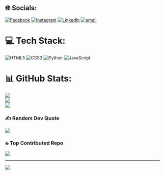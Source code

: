 
## 🌐 Socials:
[![Facebook](https://img.shields.io/badge/Facebook-%231877F2.svg?logo=Facebook&logoColor=white)](https://facebook.com/https://www.facebook.com/AyaanShakib01) [![Instagram](https://img.shields.io/badge/Instagram-%23E4405F.svg?logo=Instagram&logoColor=white)](https://instagram.com/ayaan.shakib) [![LinkedIn](https://img.shields.io/badge/LinkedIn-%230077B5.svg?logo=linkedin&logoColor=white)](https://linkedin.com/in/https://www.linkedin.com/in/abdullah-farhad-217526201/) [![email](https://img.shields.io/badge/Email-D14836?logo=gmail&logoColor=white)](mailto:shakibhosen899@gmail.com) 

# 💻 Tech Stack:
![HTML5](https://img.shields.io/badge/html5-%23E34F26.svg?style=for-the-badge&logo=html5&logoColor=white) ![CSS3](https://img.shields.io/badge/css3-%231572B6.svg?style=for-the-badge&logo=css3&logoColor=white) ![Python](https://img.shields.io/badge/python-3670A0?style=for-the-badge&logo=python&logoColor=ffdd54) ![JavaScript](https://img.shields.io/badge/javascript-%23323330.svg?style=for-the-badge&logo=javascript&logoColor=%23F7DF1E) 
# 📊 GitHub Stats:
![](https://github-readme-stats.vercel.app/api?username=DevAbdullaF&theme=dark&hide_border=false&include_all_commits=false&count_private=false)<br/>
![](https://nirzak-streak-stats.vercel.app/?user=DevAbdullaF&theme=dark&hide_border=false)<br/>
![](https://github-readme-stats.vercel.app/api/top-langs/?username=DevAbdullaF&theme=dark&hide_border=false&include_all_commits=false&count_private=false&layout=compact)

### ✍️ Random Dev Quote
![](https://quotes-github-readme.vercel.app/api?type=horizontal&theme=radical)

### 🔝 Top Contributed Repo
![](https://github-contributor-stats.vercel.app/api?username=DevAbdullaF&limit=5&theme=dark&combine_all_yearly_contributions=true)

---
[![](https://visitcount.itsvg.in/api?id=DevAbdullaF&icon=0&color=0)](https://visitcount.itsvg.in)

<!-- Proudly created with GPRM ( https://gprm.itsvg.in ) -->
